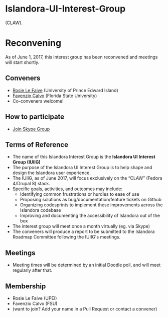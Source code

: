 # Islandora-UI-Interest-Group
(CLAW).

# Reconvening
As of June 1, 2017, this interest group has been reconvened and meetings will start shortly. 

## Conveners
* [Rosie Le Faive](https://github.com/rosiel) (University of Prince Edward Island)
* [Favenzio Calvo](https://github.com/Favenzio) (Florida State University)
* Co-conveners welcome!

## How to participate
* [Join Skype Group](https://join.skype.com/qEZdTTFrncpc)

## Terms of Reference
* The name of this Islandora Interest Group is the **Islandora UI Interest Group (IUIIG)**
* The purpose of the Islandora UI Interest Group is to help shape and design the Islandora user experience.
* The IUIIG, as of June 2017, will focus exclusively on the “CLAW” (Fedora 4/Drupal 8) stack.
* Specific goals, activities, and outcomes may include:
  * Identifying common frustrations or hurdles to ease of use
  * Proposing solutions as bug/documentation/feature tickets on Github 
  * Organizing codesprints to implement these improvements across the Islandora codebase
  * Improving and documenting the accessibility of Islandora out of the box
* The interest group will meet once a month virtually (eg. via Skype)
* The conveners will produce a report to be submitted to the Islandora Roadmap Committee following the IUIIG's meetings.

## Meetings
* Meeting times will be determined by an initial Doodle poll, and will meet regularly after that.

## Membership
* Rosie Le Faive (UPEI)
* Favenzio Calvo (FSU)
* (want to join? Add your name in a Pull Request or contact a convener)
